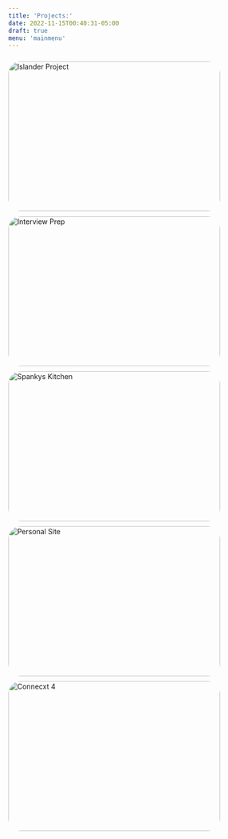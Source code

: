 ```yaml
---
title: 'Projects:'
date: 2022-11-15T00:40:31-05:00
draft: true
menu: 'mainmenu'
---
```


<style>
    .proj_column{
        float: left

    }

    img {

        margin-top: 10px;
    }

</style>

<div class= "proj_column">
    <a href="https://islanderpr.com">
        <img src="/IslanderPR.JPG" alt="Islander Project"  width="425" height="300" style="border-radius:25px;">
    </a>
    <a href="https://www.jbenitez.me/videos/">
        <img src="/lg.png" alt="Interview Prep"  width="425" height="300" style="border-radius:25px;">
    </a>
    <a href="http://ospankys.live">
        <img src="/SpankysProject.jpg" alt="Spankys Kitchen"  width="425" height="300" style="border-radius:25px;">
    </a>
    <a href="http://jbenitez.me">
        <img src="/personalSite.jpg" alt="Personal Site"  width="425" height="300" style="border-radius:25px;">
    </a>
    <a href="https://jbenitez.me/connect4">
        <img src="/connect4.png" alt="Connecxt 4"  width="425" height="300" style="border-radius:25px;">
    </a>
    
</div>
